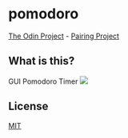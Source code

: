 # pomodoro
[The Odin Project](https://www.theodinproject.com/home) - [Pairing Project](https://www.theodinproject.com/courses/web-development-101/lessons/pairing-project)

## What is this?
GUI Pomodoro Timer
![](media/test.gif)

## License
[MIT](https://mit-license.org/)
